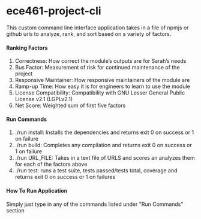 # ece461-project-cli

This custom command line interface application takes in a file of npmjs or github urls
to analyze, rank, and sort based on a variety of factors.

#### Ranking Factors
1) Correctness: How correct the module’s outputs are for Sarah’s needs 
2) Bus Factor: Measurement of risk for continued maintenance of the project
3) Responsive Maintainer: How responsive maintainers of the module are
4) Ramp-up Time: How easy it is for engineers to learn to use the module
5) License Compatibility: Compatibility with GNU Lesser General Public License v2.1 (LGPLv2.1)
6) Net Score: Weighted sum of first five factors

#### Run Commands
1) ./run install: Installs the dependencies and returns exit 0 on success or 1 on failure
2) ./run build: Completes any compilation and returns exit 0 on success or 1 on failure
3) ./run URL_FILE: Takes in a text file of URLS and scores an analyzes them for each of the factors above
4) ./run test: runs a test suite, tests passed/tests total, coverage and returns exit 0 on success or 1 on failures

#### How To Run Application
Simply just type in any of the commands listed under "Run Commands" section
